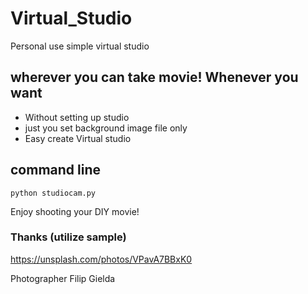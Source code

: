 # Virtual_Studio
Personal use simple virtual studio

## wherever you can take movie! Whenever you want
- Without setting up studio
- just you set background image file only
- Easy create Virtual studio

## command line

```
python studiocam.py

```
Enjoy shooting your DIY movie!

### Thanks (utilize sample)

https://unsplash.com/photos/VPavA7BBxK0

Photographer Filip Gielda 
